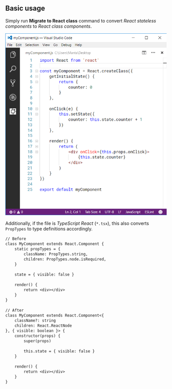 ## Basic usage
Simply run **Migrate to React class** command to convert _React stateless components_ to _React class components_.

![Usage](docs/usage.gif)

Additionally, if the file is _TypeScript React_ (`*.tsx`), this also converts `PropTypes` to type definitions accordingly.
```tsx
// Before
class MyComponent extends React.Component {
	static propTypes = {
		className: PropTypes.string,
		children: PropTypes.node.isRequired,
	}

	state = { visible: false }

	render() {
		return <div></div>
	}
}

// After
class MyComponent extends React.Component<{
	className?: string
	children: React.ReactNode
}, { visible: boolean }> {
	constructor(props) {
		super(props)

		this.state = { visible: false }
	}

	render() {
		return <div></div>
	}
}
```
